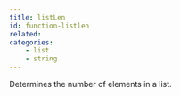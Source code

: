 ```yaml
---
title: listLen
id: function-listlen
related:
categories:
    - list
    - string
---
```


Determines the number of elements in a list.
